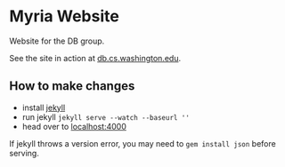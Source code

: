 # Myria Website

Website for the DB group.

See the site in action at [db.cs.washington.edu](http://db.cs.washington.edu/).

## How to make changes

* install [jekyll](http://jekyllrb.com/)
* run jekyll `jekyll serve --watch --baseurl ''`
* head over to [localhost:4000](http://127.0.0.1:4000)

If jekyll throws a version error, you may need to `gem install json` before serving.
